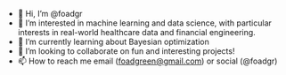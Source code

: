 - 👋 Hi, I’m @foadgr
- 👀 I’m interested in machine learning and data science, with particular interests in real-world healthcare data and financial engineering.
- 🌱 I’m currently learning about Bayesian optimization
- 💞️ I’m looking to collaborate on fun and interesting projects!
- 📫 How to reach me email (foadgreen@gmail.com) or social (@foadgr)

<!---
foadgr/foadgr is a ✨ special ✨ repository because its `README.md` (this file) appears on your GitHub profile.
You can click the Preview link to take a look at your changes.
--->
